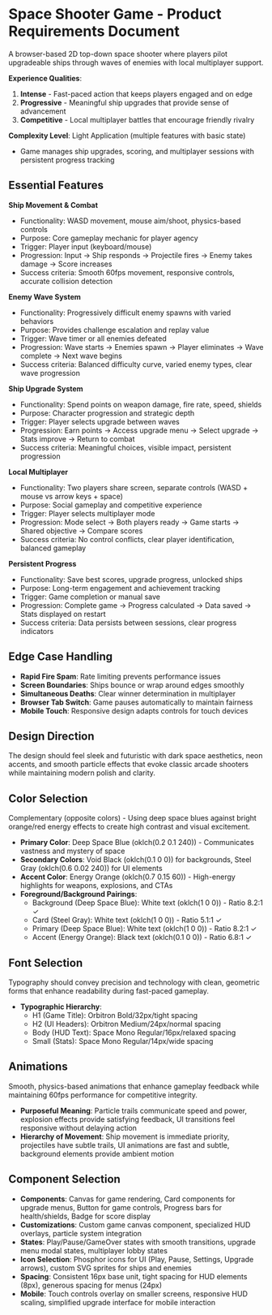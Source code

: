 # Space Shooter Game - Product Requirements Document

A browser-based 2D top-down space shooter where players pilot upgradeable ships through waves of enemies with local multiplayer support.

**Experience Qualities**: 
1. **Intense** - Fast-paced action that keeps players engaged and on edge
2. **Progressive** - Meaningful ship upgrades that provide sense of advancement
3. **Competitive** - Local multiplayer battles that encourage friendly rivalry

**Complexity Level**: Light Application (multiple features with basic state)
- Game manages ship upgrades, scoring, and multiplayer sessions with persistent progress tracking

## Essential Features

**Ship Movement & Combat**
- Functionality: WASD movement, mouse aim/shoot, physics-based controls
- Purpose: Core gameplay mechanic for player agency
- Trigger: Player input (keyboard/mouse)
- Progression: Input → Ship responds → Projectile fires → Enemy takes damage → Score increases
- Success criteria: Smooth 60fps movement, responsive controls, accurate collision detection

**Enemy Wave System**
- Functionality: Progressively difficult enemy spawns with varied behaviors
- Purpose: Provides challenge escalation and replay value
- Trigger: Wave timer or all enemies defeated
- Progression: Wave starts → Enemies spawn → Player eliminates → Wave complete → Next wave begins
- Success criteria: Balanced difficulty curve, varied enemy types, clear wave progression

**Ship Upgrade System**
- Functionality: Spend points on weapon damage, fire rate, speed, shields
- Purpose: Character progression and strategic depth
- Trigger: Player selects upgrade between waves
- Progression: Earn points → Access upgrade menu → Select upgrade → Stats improve → Return to combat
- Success criteria: Meaningful choices, visible impact, persistent progression

**Local Multiplayer**
- Functionality: Two players share screen, separate controls (WASD + mouse vs arrow keys + space)
- Purpose: Social gameplay and competitive experience
- Trigger: Player selects multiplayer mode
- Progression: Mode select → Both players ready → Game starts → Shared objective → Compare scores
- Success criteria: No control conflicts, clear player identification, balanced gameplay

**Persistent Progress**
- Functionality: Save best scores, upgrade progress, unlocked ships
- Purpose: Long-term engagement and achievement tracking
- Trigger: Game completion or manual save
- Progression: Complete game → Progress calculated → Data saved → Stats displayed on restart
- Success criteria: Data persists between sessions, clear progress indicators

## Edge Case Handling

- **Rapid Fire Spam**: Rate limiting prevents performance issues
- **Screen Boundaries**: Ships bounce or wrap around edges smoothly
- **Simultaneous Deaths**: Clear winner determination in multiplayer
- **Browser Tab Switch**: Game pauses automatically to maintain fairness
- **Mobile Touch**: Responsive design adapts controls for touch devices

## Design Direction

The design should feel sleek and futuristic with dark space aesthetics, neon accents, and smooth particle effects that evoke classic arcade shooters while maintaining modern polish and clarity.

## Color Selection

Complementary (opposite colors) - Using deep space blues against bright orange/red energy effects to create high contrast and visual excitement.

- **Primary Color**: Deep Space Blue (oklch(0.2 0.1 240)) - Communicates vastness and mystery of space
- **Secondary Colors**: Void Black (oklch(0.1 0 0)) for backgrounds, Steel Gray (oklch(0.6 0.02 240)) for UI elements
- **Accent Color**: Energy Orange (oklch(0.7 0.15 60)) - High-energy highlights for weapons, explosions, and CTAs
- **Foreground/Background Pairings**: 
  - Background (Deep Space Blue): White text (oklch(1 0 0)) - Ratio 8.2:1 ✓
  - Card (Steel Gray): White text (oklch(1 0 0)) - Ratio 5.1:1 ✓
  - Primary (Deep Space Blue): White text (oklch(1 0 0)) - Ratio 8.2:1 ✓
  - Accent (Energy Orange): Black text (oklch(0.1 0 0)) - Ratio 6.8:1 ✓

## Font Selection

Typography should convey precision and technology with clean, geometric forms that enhance readability during fast-paced gameplay.

- **Typographic Hierarchy**: 
  - H1 (Game Title): Orbitron Bold/32px/tight spacing
  - H2 (UI Headers): Orbitron Medium/24px/normal spacing  
  - Body (HUD Text): Space Mono Regular/16px/relaxed spacing
  - Small (Stats): Space Mono Regular/14px/wide spacing

## Animations

Smooth, physics-based animations that enhance gameplay feedback while maintaining 60fps performance for competitive integrity.

- **Purposeful Meaning**: Particle trails communicate speed and power, explosion effects provide satisfying feedback, UI transitions feel responsive without delaying action
- **Hierarchy of Movement**: Ship movement is immediate priority, projectiles have subtle trails, UI animations are fast and subtle, background elements provide ambient motion

## Component Selection

- **Components**: Canvas for game rendering, Card components for upgrade menus, Button for game controls, Progress bars for health/shields, Badge for score display
- **Customizations**: Custom game canvas component, specialized HUD overlays, particle system integration
- **States**: Play/Pause/GameOver states with smooth transitions, upgrade menu modal states, multiplayer lobby states
- **Icon Selection**: Phosphor icons for UI (Play, Pause, Settings, Upgrade arrows), custom SVG sprites for ships and enemies
- **Spacing**: Consistent 16px base unit, tight spacing for HUD elements (8px), generous spacing for menus (24px)
- **Mobile**: Touch controls overlay on smaller screens, responsive HUD scaling, simplified upgrade interface for mobile interaction
